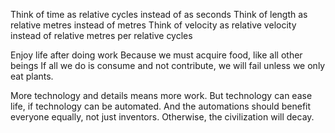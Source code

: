 Think of time as relative cycles instead of as seconds
Think of length as relative metres instead of metres
Think of velocity as relative velocity instead of relative metres per relative cycles

Enjoy life after doing work
Because we must acquire food, like all other beings
If all we do is consume and not contribute, we will fail unless we only eat plants.

More technology and details means more work.
But technology can ease life, if technology can be automated.
And the automations should benefit everyone equally, not just inventors.
Otherwise, the civilization will decay.